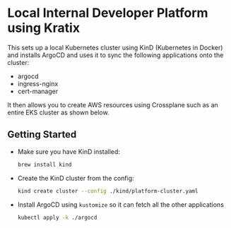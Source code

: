 # Local Internal Developer Platform using Kratix

This sets up a local Kubernetes cluster using KinD (Kubernetes in Docker) and installs ArgoCD and uses it to sync the following applications onto the cluster:

- argocd
- ingress-nginx
- cert-manager

It then allows you to create AWS resources using Crossplane such as an entire EKS cluster as shown below.

## Getting Started

- Make sure you have KinD installed:

    ```sh
    brew install kind
    ```

- Create the KinD cluster from the config:

    ```sh
    kind create cluster --config ./kind/platform-cluster.yaml
    ```

- Install ArgoCD using `kustomize` so it can fetch all the other applications

    ```sh
    kubectl apply -k ./argocd
    ```

